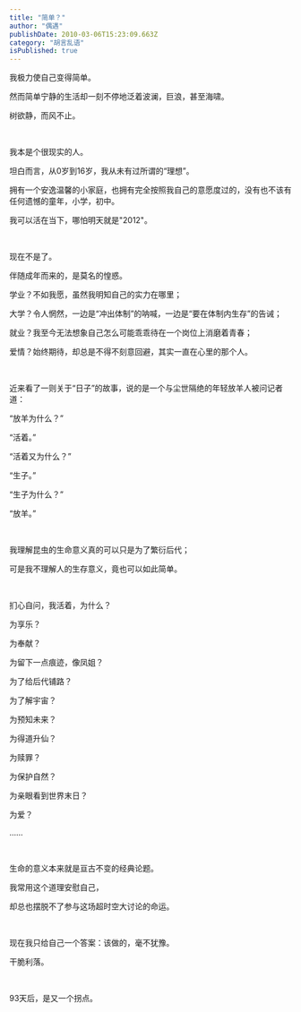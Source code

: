 ```yaml
---
title: "简单？"
author: "偶遇"
publishDate: 2010-03-06T15:23:09.663Z
category: "胡言乱语"
isPublished: true
---
```


<P>我极力使自己变得简单。</P>
<P>然而简单宁静的生活却一刻不停地泛着波澜，巨浪，甚至海啸。</P>
<P>树欲静，而风不止。</P>
<P>&nbsp;</P>
<P>我本是个很现实的人。</P>
<P>坦白而言，从0岁到16岁，我从未有过所谓的“理想”。</P>
<P>拥有一个安逸温馨的小家庭，也拥有完全按照我自己的意愿度过的，没有也不该有任何遗憾的童年，小学，初中。</P>
<P>我可以活在当下，哪怕明天就是"2012"。</P>
<P>&nbsp;</P>
<P>现在不是了。</P>
<P>伴随成年而来的，是莫名的惶惑。</P>
<P>学业？不如我愿，虽然我明知自己的实力在哪里；</P>
<P>大学？令人惘然，一边是“冲出体制”的呐喊，一边是“要在体制内生存”的告诫；</P>
<P>就业？我至今无法想象自己怎么可能乖乖待在一个岗位上消磨着青春；</P>
<P>爱情？始终期待，却总是不得不刻意回避，其实一直在心里的那个人。</P>
<P>&nbsp;</P>
<P>近来看了一则关于“日子”的故事，说的是一个与尘世隔绝的年轻放羊人被问记者道：</P>
<P>“放羊为什么？”</P>
<P>“活着。”</P>
<P>“活着又为什么？”</P>
<P>“生子。”</P>
<P>“生子为什么？”</P>
<P>“放羊。”</P>
<P>&nbsp;</P>
<P>我理解昆虫的生命意义真的可以只是为了繁衍后代；</P>
<P>可是我不理解人的生存意义，竟也可以如此简单。</P>
<P>&nbsp;</P>
<P>扪心自问，我活着，为什么？</P>
<P>为享乐？</P>
<P>为奉献？</P>
<P>为留下一点痕迹，像凤姐？</P>
<P>为了给后代铺路？</P>
<P>为了解宇宙？</P>
<P>为预知未来？</P>
<P>为得道升仙？</P>
<P>为赎罪？</P>
<P>为保护自然？</P>
<P>为亲眼看到世界末日？</P>
<P>为爱？</P>
<P>……</P>
<P>&nbsp;</P>
<P>生命的意义本来就是亘古不变的经典论题。</P>
<P>我常用这个道理安慰自己，</P>
<P>却总也摆脱不了参与这场超时空大讨论的命运。</P>
<P>&nbsp;</P>
<P>现在我只给自己一个答案：该做的，毫不犹豫。</P>
<P>干脆利落。</P>
<P>&nbsp;</P>
<P>93天后，是又一个拐点。</P>